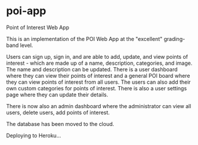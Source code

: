 # poi-app
Point of Interest Web App

This is an implementation of the POI Web App at the "excellent" grading-band level.

Users can sign up, sign in, and are able to add, update, and view points of interest - which are made up of a name, description, categories, and image. The name and description can be updated. There is a user dashboard where they can view their points of interest and a general POI board where they can view points of interest from all users. The users can also add their own custom categories for points of interest. There is also a user settings page where they can update their details.

There is now also an admin dashboard where the administrator can view all users, delete users, add points of interest.

The database has been moved to the cloud.

Deploying to Heroku...